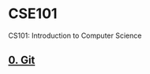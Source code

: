# CSE101
CS101: Introduction to Computer Science

## [0. Git](https://github.com/oneonlee/Computer-Science/tree/main/0.%20Git)
